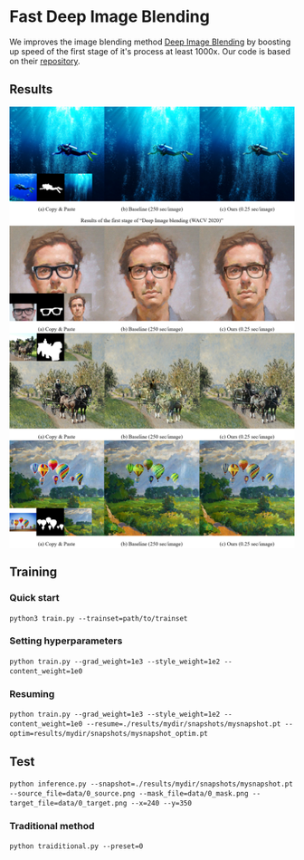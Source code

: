 # Fast Deep Image Blending
We improves the image blending method [Deep Image Blending](http://openaccess.thecvf.com/content_WACV_2020/papers/Zhang_Deep_Image_Blending_WACV_2020_paper.pdf) by boosting up speed of the first stage of it's process at least 1000x. 
Our code is based on their [repository](https://github.com/owenzlz/DeepImageBlending).

## Results
<img src='imgs/diver.png' align="middle">
<img src='imgs/glasses.png' align="middle">
<img src='imgs/carriage.png' align="middle">
<img src='imgs/balloons.png' align="middle">


## Training
### Quick start
`python3 train.py --trainset=path/to/trainset`
### Setting hyperparameters
`python train.py --grad_weight=1e3 --style_weight=1e2 --content_weight=1e0`
### Resuming
`python train.py --grad_weight=1e3 --style_weight=1e2 --content_weight=1e0 --resume=./results/mydir/snapshots/mysnapshot.pt --optim=results/mydir/snapshots/mysnapshot_optim.pt`

## Test
`python inference.py --snapshot=./results/mydir/snapshots/mysnapshot.pt --source_file=data/0_source.png --mask_file=data/0_mask.png --target_file=data/0_target.png --x=240 --y=350`

### Traditional method
`python traiditional.py --preset=0`
